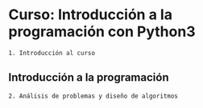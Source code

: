# Curso: Introducción a la programación con Python3

    1. Introducción al curso

## Introducción a la programación

    2. Análisis de problemas y diseño de algoritmos
